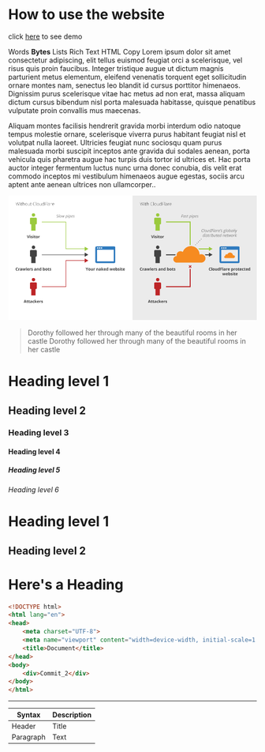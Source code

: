 # How to use the website

click [here](https://www.markdownguide.org/) to see demo


Words **Bytes** Lists Rich Text HTML Copy Lorem ipsum dolor sit amet consectetur adipiscing, elit tellus euismod feugiat orci a scelerisque, vel risus quis proin faucibus. Integer tristique augue ut dictum magnis parturient metus elementum, eleifend venenatis torquent eget sollicitudin ornare montes nam, senectus leo blandit id cursus porttitor himenaeos. Dignissim purus scelerisque vitae hac metus ad non erat, massa aliquam dictum cursus bibendum nisl porta malesuada habitasse, quisque penatibus vulputate proin convallis mus maecenas.

Aliquam montes facilisis hendrerit gravida morbi interdum odio natoque tempus molestie ornare, scelerisque viverra purus habitant feugiat nisl et volutpat nulla laoreet. Ultricies feugiat nunc sociosqu quam purus malesuada morbi suscipit inceptos ante gravida dui sodales aenean, porta vehicula quis pharetra augue hac turpis duis tortor id ultrices et. Hac porta auctor integer fermentum luctus nunc urna donec conubia, dis velit erat commodo inceptos mi vestibulum himenaeos augue egestas, sociis arcu aptent ante aenean ultrices non ullamcorper..

![alt text](cloudflaresema.png)

> Dorothy followed her through many of the beautiful rooms in her castle Dorothy followed her through many of the beautiful rooms in her castle

# Heading level 1

## Heading level 2

### Heading level 3

#### Heading level 4

##### Heading level 5

###### Heading level 6

Heading level 1
===============

Heading level 2
----------------

# Here's a Heading

```HTML
<!DOCTYPE html>
<html lang="en">
<head>
    <meta charset="UTF-8">
    <meta name="viewport" content="width=device-width, initial-scale=1.0">
    <title>Document</title>
</head>
<body>
    <div>Commit_2</div>
</body>
</html>
```

---

| Syntax      | Description |
| ----------- | ----------- |
| Header      | Title       |
| Paragraph   | Text        |